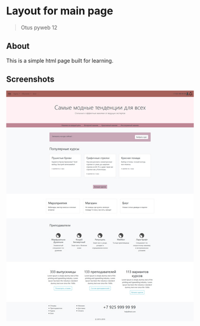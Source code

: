 # Layout for main page
> Otus pyweb 12

## About
This is a simple html page built for learning.


## Screenshots
![django_blog_screenshot](static/image/index_page.jpg) 
